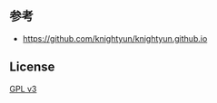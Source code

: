 
## 参考

- https://github.com/knightyun/knightyun.github.io

## License

[GPL v3](https://github.com/knightyun/knightyun.github.io/blob/master/COPYING)
